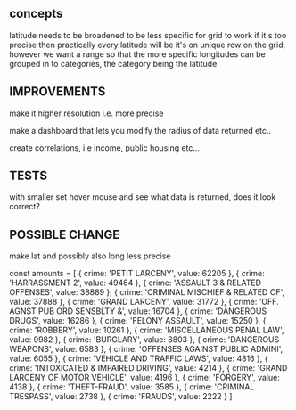 ## concepts
latitude needs to be broadened to be less specific for grid to work
if it's too precise then practically every latitude will be it's on unique row on the grid,
however we want a range so that the more specific longitudes can be grouped in to categories, the category being the latitude

## IMPROVEMENTS
make it higher resolution i.e. more precise

make a dashboard that lets you modify the radius of data returned etc..

create correlations,  i.e income, public housing etc...

## TESTS
with smaller set hover mouse and see what data is returned, does it look correct?

## POSSIBLE CHANGE
make lat and possibly also long less precise


const amounts = [ { crime: 'PETIT LARCENY', value: 62205 },
{ crime: 'HARRASSMENT 2', value: 49464 },
{ crime: 'ASSAULT 3 & RELATED OFFENSES', value: 38889 },
{ crime: 'CRIMINAL MISCHIEF & RELATED OF', value: 37888 },
{ crime: 'GRAND LARCENY', value: 31772 },
{ crime: 'OFF. AGNST PUB ORD SENSBLTY &', value: 16704 },
{ crime: 'DANGEROUS DRUGS', value: 16286 },
{ crime: 'FELONY ASSAULT', value: 15250 },
{ crime: 'ROBBERY', value: 10261 },
{ crime: 'MISCELLANEOUS PENAL LAW', value: 9982 },
{ crime: 'BURGLARY', value: 8803 },
{ crime: 'DANGEROUS WEAPONS', value: 6583 },
{ crime: 'OFFENSES AGAINST PUBLIC ADMINI', value: 6055 },
{ crime: 'VEHICLE AND TRAFFIC LAWS', value: 4816 },
{ crime: 'INTOXICATED & IMPAIRED DRIVING', value: 4214 },
{ crime: 'GRAND LARCENY OF MOTOR VEHICLE', value: 4196 },
{ crime: 'FORGERY', value: 4138 },
{ crime: 'THEFT-FRAUD', value: 3585 },
{ crime: 'CRIMINAL TRESPASS', value: 2738 },
{ crime: 'FRAUDS', value: 2222 } ]
